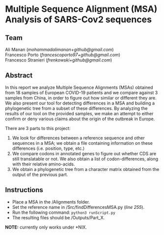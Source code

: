 # Multiple Sequence Alignment (MSA) Analysis of SARS-Cov2 sequences

## Team

Ali Manan (_mohammadalimanan+github@gmail.com_)  
Francesco Porto (_francescoporto97+github@gmail.com_)  
Francesco Stranieri (_frenkowski+github@gmail.com_)

## Abstract

In this report we analyze Multiple Sequence Alignments (MSAs) obtained from 18 samples of European COVID-19 patients and we compare against 3 samples from China, in order to figure out how similar or different they are. We also present our tool for detecting differences in a MSA and building a phylogenetic tree from a subset of these differences. By analyzing the results of our tool on the provided samples, we make an attempt to either confirm or deny various claims about the origin of the outbreak in Europe.

There are 3 parts to this project:
1. We look for differences between a reference sequence and other sequences in a MSA; we obtain a file containing information on these differences (i.e. position, type, etc.)
2. We compare codons in annotated genes to figure out whether CDS are still translatable or not. We also obtain a list of codon-differences, along with their relative amino-acids.
3. We obtain a phylogenetic tree from a character matrix obtained from the output of the previous part.

## Instructions

- Place a MSA in the /Alignments folder.
- Set the reference name in /Src/findDifferencesMSA.py (_line 255_).
- Run the following command:
  `python3 runScript.py`
- The resulting files should be /Outputs/Part_X.

**NOTE:** currently only works under \*NIX.
